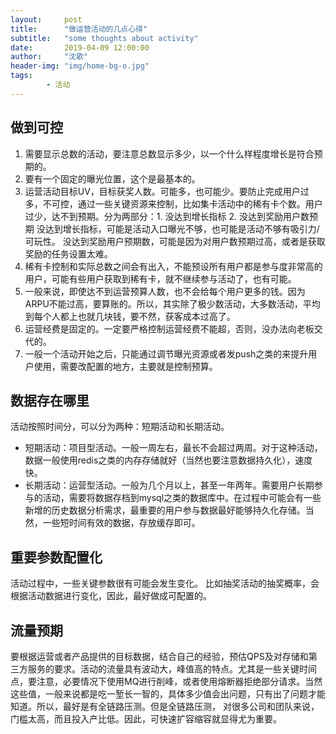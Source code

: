 ```yaml
---
layout:     post
title:      "做运营活动的几点心得"
subtitle:   "some thoughts about activity"
date:       2019-04-09 12:00:00
author:     "沈歌"
header-img: "img/home-bg-o.jpg"
tags:
        - 活动
---
```



## 做到可控
1. 需要显示总数的活动，要注意总数显示多少，以一个什么样程度增长是符合预期的。
2. 要有一个固定的曝光位置，这个是最基本的。
3. 运营活动目标UV，目标获奖人数。可能多，也可能少。要防止完成用户过多，不可控，通过一些关键资源来控制，比如集卡活动中的稀有卡个数。用户过少，达不到预期。分为两部分：1. 没达到增长指标  2. 没达到奖励用户数预期  没达到增长指标，可能是活动入口曝光不够，也可能是活动不够有吸引力/可玩性。 没达到奖励用户预期数，可能是因为对用户数预期过高，或者是获取奖励的任务设置太难。
4. 稀有卡控制和实际总数之间会有出入，不能预设所有用户都是参与度非常高的用户，可能有些用户获取到稀有卡，就不继续参与活动了，也有可能。
5. 一般来说，即使达不到运营预算人数，也不会给每个用户更多的钱。因为ARPU不能过高，要算账的。所以，其实除了极少数活动，大多数活动，平均到每个人都上也就几块钱，要不然，获客成本过高了。
6. 运营经费是固定的。一定要严格控制运营经费不能超，否则，没办法向老板交代的。
7. 一般一个活动开始之后，只能通过调节曝光资源或者发push之类的来提升用户使用，需要改配置的地方，主要就是控制预算。

## 数据存在哪里

活动按照时间分，可以分为两种：短期活动和长期活动。

- 短期活动：项目型活动。一般一周左右，最长不会超过两周。对于这种活动，数据一般使用redis之类的内存存储就好（当然也要注意数据持久化），速度快。
- 长期活动：运营型活动。一般为几个月以上，甚至一年两年。需要用户长期参与的活动，需要将数据存档到mysql之类的数据库中。在过程中可能会有一些新增的历史数据分析需求，最重要的用户参与数据最好能够持久化存储。当然，一些短时间有效的数据，存放缓存即可。

## 重要参数配置化

活动过程中，一些关键参数很有可能会发生变化。
比如抽奖活动的抽奖概率，会根据活动数据进行变化，因此，最好做成可配置的。

## 流量预期

要根据运营或者产品提供的目标数据，结合自己的经验，预估QPS及对存储和第三方服务的要求。活动的流量具有波动大，峰值高的特点。尤其是一些关键时间点，要注意，必要情况下使用MQ进行削峰，或者使用熔断器拒绝部分请求。当然这些值，一般来说都是吃一堑长一智的，具体多少值会出问题，只有出了问题才能知道。所以，最好是有全链路压测。但是全链路压测，
对很多公司和团队来说，门槛太高，而且投入产比低。因此，可快速扩容缩容就显得尤为重要。






